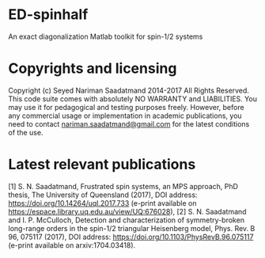 # ED-spinhalf
An exact diagonalization Matlab toolkit for spin-1/2 systems

# Copyrights and licensing 
Copyright (c) Seyed Nariman Saadatmand 2014-2017 All Rights Reserved. 
This code suite comes with absolutely NO WARRANTY and LIABILITIES. 
You may use it for pedagogical and testing purposes freely. However, before any commercial usage or implementation in academic publications, you need to contact nariman.saadatmand@gmail.com for the latest conditions of the use. 

# Latest relevant publications
[1] S. N. Saadatmand, Frustrated spin systems, an MPS approach, PhD thesis, The University of Queensland (2017), DOI address: https://doi.org/10.14264/uql.2017.733 (e-print available on https://espace.library.uq.edu.au/view/UQ:676028),
[2] S. N. Saadatmand and I. P. McCulloch, Detection and characterization of symmetry-broken long-range orders in the spin-1/2 triangular Heisenberg model, Phys. Rev. B 96, 075117 (2017), DOI address: https://doi.org/10.1103/PhysRevB.96.075117 (e-print available on arxiv:1704.03418).

